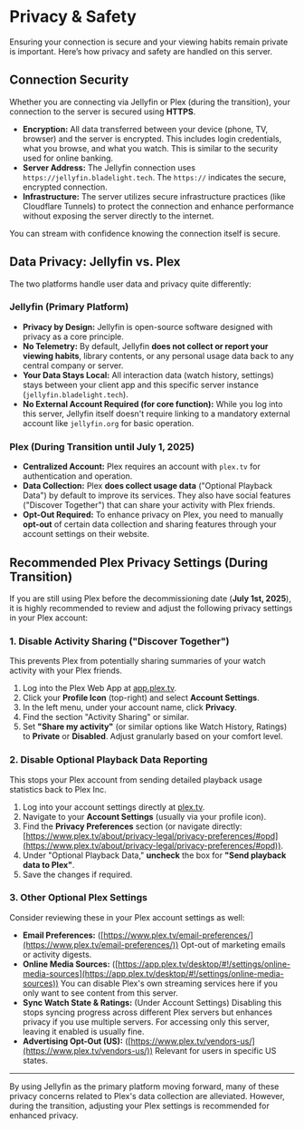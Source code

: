 # Privacy & Safety

Ensuring your connection is secure and your viewing habits remain private is important. Here’s how privacy and safety are handled on this server.

## Connection Security

Whether you are connecting via Jellyfin or Plex (during the transition), your connection to the server is secured using **HTTPS**.

* **Encryption:** All data transferred between your device (phone, TV, browser) and the server is encrypted. This includes login credentials, what you browse, and what you watch. This is similar to the security used for online banking.
* **Server Address:** The Jellyfin connection uses `https://jellyfin.bladelight.tech`. The `https://` indicates the secure, encrypted connection.
* **Infrastructure:** The server utilizes secure infrastructure practices (like Cloudflare Tunnels) to protect the connection and enhance performance without exposing the server directly to the internet.

You can stream with confidence knowing the connection itself is secure.

## Data Privacy: Jellyfin vs. Plex

The two platforms handle user data and privacy quite differently:

### Jellyfin (Primary Platform)

* **Privacy by Design:** Jellyfin is open-source software designed with privacy as a core principle.
* **No Telemetry:** By default, Jellyfin **does not collect or report your viewing habits**, library contents, or any personal usage data back to any central company or server.
* **Your Data Stays Local:** All interaction data (watch history, settings) stays between your client app and this specific server instance (`jellyfin.bladelight.tech`).
* **No External Account Required (for core function):** While you log into this server, Jellyfin itself doesn't require linking to a mandatory external account like `jellyfin.org` for basic operation.

### Plex (During Transition until July 1, 2025)

* **Centralized Account:** Plex requires an account with `plex.tv` for authentication and operation.
* **Data Collection:** Plex **does collect usage data** ("Optional Playback Data") by default to improve its services. They also have social features ("Discover Together") that can share your activity with Plex friends.
* **Opt-Out Required:** To enhance privacy on Plex, you need to manually **opt-out** of certain data collection and sharing features through your account settings on their website.

## Recommended Plex Privacy Settings (During Transition)

If you are still using Plex before the decommissioning date (**July 1st, 2025**), it is highly recommended to review and adjust the following privacy settings in your Plex account:

### 1. Disable Activity Sharing ("Discover Together")

This prevents Plex from potentially sharing summaries of your watch activity with your Plex friends.

1.  Log into the Plex Web App at [app.plex.tv](https://app.plex.tv).
2.  Click your **Profile Icon** (top-right) and select **Account Settings**.
3.  In the left menu, under your account name, click **Privacy**.
4.  Find the section "Activity Sharing" or similar.
5.  Set **"Share my activity"** (or similar options like Watch History, Ratings) to **Private** or **Disabled**. Adjust granularly based on your comfort level.

### 2. Disable Optional Playback Data Reporting

This stops your Plex account from sending detailed playback usage statistics back to Plex Inc.

1.  Log into your account settings directly at [plex.tv](https://plex.tv).
2.  Navigate to your **Account Settings** (usually via your profile icon).
3.  Find the **Privacy Preferences** section (or navigate directly: [https://www.plex.tv/about/privacy-legal/privacy-preferences/#opd](https://www.plex.tv/about/privacy-legal/privacy-preferences/#opd)).
4.  Under "Optional Playback Data," **uncheck** the box for **"Send playback data to Plex"**.
5.  Save the changes if required.

### 3. Other Optional Plex Settings

Consider reviewing these in your Plex account settings as well:

* **Email Preferences:** ([https://www.plex.tv/email-preferences/](https://www.plex.tv/email-preferences/)) Opt-out of marketing emails or activity digests.
* **Online Media Sources:** ([https://app.plex.tv/desktop/#!/settings/online-media-sources](https://app.plex.tv/desktop/#!/settings/online-media-sources)) You can disable Plex's own streaming services here if you only want to see content from this server.
* **Sync Watch State & Ratings:** (Under Account Settings) Disabling this stops syncing progress across different Plex servers but enhances privacy if you use multiple servers. For accessing only this server, leaving it enabled is usually fine.
* **Advertising Opt-Out (US):** ([https://www.plex.tv/vendors-us/](https://www.plex.tv/vendors-us/)) Relevant for users in specific US states.

---

By using Jellyfin as the primary platform moving forward, many of these privacy concerns related to Plex's data collection are alleviated. However, during the transition, adjusting your Plex settings is recommended for enhanced privacy.
